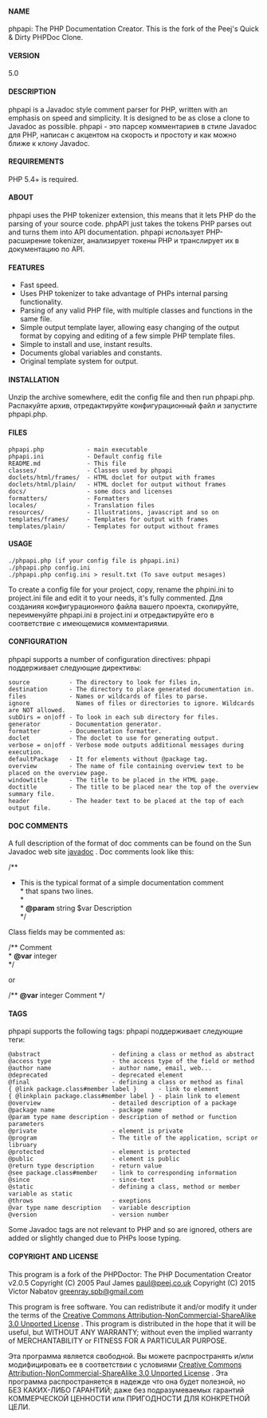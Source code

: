 #### NAME

phpapi: The PHP Documentation Creator.
This is the fork of the Peej's Quick & Dirty PHPDoc Clone.

#### VERSION

5.0

#### DESCRIPTION

phpapi is a Javadoc style comment parser for PHP, written with an emphasis on speed and simplicity.
It is designed to be as close a clone to Javadoc as possible.
phpapi - это парсер комментариев в стиле Javadoc для PHP, написан с акцентом на скорость и простоту и как можно ближе к клону Javadoc.

#### REQUIREMENTS

PHP 5.4+ is required.

#### ABOUT

phpapi uses the PHP tokenizer extension, this means that it lets PHP do the parsing of your source code.
phpAPI just takes the tokens PHP parses out and turns them into API documentation.
phpapi использует PHP-расширение tokenizer, анализирует токены PHP и транслирует их в документацию по API.

#### FEATURES

- Fast speed.
- Uses PHP tokenizer to take advantage of PHPs internal parsing functionality.
- Parsing of any valid PHP file, with multiple classes and functions in the same file.
- Simple output template layer, allowing easy changing of the output format by copying and editing of a few simple PHP template files.
- Simple to install and use, instant results.
- Documents global variables and constants.
- Original template system for output.

#### INSTALLATION

Unzip the archive somewhere, edit the config file and then run phpapi.php.
Распакуйте архив, отредактируйте конфигурационный файл и запустите phpapi.php.

#### FILES

    phpapi.php            - main executable
    phpapi.ini            - Default config file
    README.md             - This file
    classes/              - Classes used by phpapi
    doclets/html/frames/  - HTML doclet for output with frames
    doclets/html/plain/   - HTML doclet for output without frames
    docs/                 - some docs and licenses
    formatters/           - Formatters
    locales/              - Translation files
    resources/            - Illustrations, javascript and so on
    templates/frames/     - Templates for output with frames
    templates/plain/      - Templates for output without frames

#### USAGE

    ./phpapi.php (if your config file is phpapi.ini)
    ./phpapi.php config.ini
    ./phpapi.php config.ini > result.txt (To save output mesages)

To create a config file for your project, copy, rename the phpini.ini to project.ini file and edit it to your needs, it's fully commented.
Для созданияя конфигурационного файла вашего проекта, скопируйте, переименуйте phpapi.ini в project.ini и отредактируйте его в соответствие с имеющемися комментариями.

#### CONFIGURATION

phpapi supports a number of configuration directives:
phpapi поддерживает следующие директивы:

    source           - The directory to look for files in,
    destination      - The directory to place generated documentation in.
    files            - Names or wildcards of files to parse.
    ignore             Names of files or directories to ignore. Wildcards are NOT allowed.
    subDirs = on|off - To look in each sub directory for files.
    generator        - Documentation generator.
    formatter        - Documentation formatter.
    doclet           - The doclet to use for generating output.
    verbose = on|off - Verbose mode outputs additional messages during execution.
    defaultPackage   - It for elements without @package tag.
    overview         - The name of file containing overview text to be placed on the overview page.
    windowtitle      - The title to be placed in the HTML page.
    doctitle         - The title to be placed near the top of the overview summary file.
    header           - The header text to be placed at the top of each output file.

#### DOC COMMENTS

A full description of the format of doc comments can be found on the Sun Javadoc web site [javadoc](http://java.sun.com/j2se/javadoc/) .
Doc comments look like this:

/**<br />
 * This is the typical format of a simple documentation comment<br />
 \* that spans two lines.<br />
 \*<br />
 \* __@param__ string $var Description<br />
 \*/

Class fields may be commented as:

/** Comment<br />
 \* __@var__ integer<br />
 \*/

or

/** __@var__ integer Comment */

#### TAGS

phpapi supports the following tags:
phpapi поддерживает следующие теги:

    @abstract                    - defining a class or method as abstract
    @access type                 - the access type of the field or method
    @author name                 - author name, email, web...
    @deprecated                  - deprecated element
    @final                       - defining a class or method as final
    { @link package.class#member label }      - link to element
    { @linkplain package.class#member label } - plain link to element
    @overview                    - detailed description of a package
    @package name                - package name
    @param type name description - description of method or function parameters
    @private                     - element is private
    @program                     - The title of the application, script or libruary
    @protected                   - element is protected
    @public                      - element is public
    @return type description     - return value
    @see package.class#member    - link to corresponding information
    @since                       - since-text
    @static                      - defining a class, method or member variable as static
    @throws                      - exeptions
    @var type name description   - variable description
    @version                     - version number

Some Javadoc tags are not relevant to PHP and so are ignored, others are added or slightly changed due to PHPs loose typing.

#### COPYRIGHT AND LICENSE

This program is a fork of the PHPDoctor: The PHP Documentation Creator v2.0.5
Copyright (C) 2005 Paul James <paul@peej.co.uk>
Copyright (C) 2015 Victor Nabatov <greenray.spb@gmail.com>

This program is free software.
You can redistribute it and/or modify it under the terms of the [Creative Commons Attribution-NonCommercial-ShareAlike 3.0 Unported License](http://creativecommons.org/licenses/by-nc-sa/4.0/) .
This program is distributed in the hope that it will be useful, but WITHOUT ANY WARRANTY;
without even the implied warranty of MERCHANTABILITY or FITNESS FOR A PARTICULAR PURPOSE.

Эта программа является свободной.
Вы можете распространять и/или модифицировать ее в соответствии c условиями [Creative Commons Attribution-NonCommercial-ShareAlike 3.0 Unported License](http://creativecommons.org/licenses/by-nc-sa/4.0/) .
Эта программа распространяется в надежде что она будет полезной, но БЕЗ КАКИХ-ЛИБО ГАРАНТИЙ;
даже без подразумеваемых гарантий КОММЕРЧЕСКОЙ ЦЕННОСТИ или ПРИГОДНОСТИ ДЛЯ КОНКРЕТНОЙ ЦЕЛИ.
